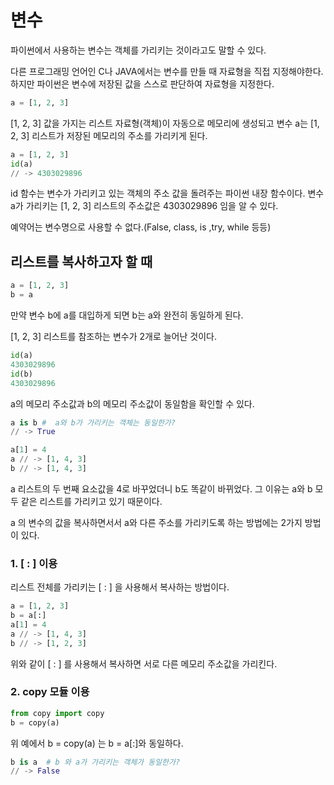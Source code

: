 # 변수

파이썬에서 사용하는 변수는 객체를 가리키는 것이라고도 말할 수 있다.

다른 프로그래밍 언어인 C나 JAVA에서는 변수를 만들 때 자료형을 직접 지정해야한다. 하지만 파이썬은 변수에 저장된 값을 스스로 판단하여 자료형을 지정한다.

```python
a = [1, 2, 3]
```

[1, 2, 3] 값을 가지는 리스트 자료형(객체)이 자동으로 메모리에 생성되고 변수 a는 [1, 2, 3] 리스트가 저장된 메모리의 주소를 가리키게 된다.

```python
a = [1, 2, 3]
id(a)
// -> 4303029896
```

id 함수는 변수가 가리키고 있는 객체의 주소 값을 돌려주는 파이썬 내장 함수이다. 변수 a가 가리키는 [1, 2, 3] 리스트의 주소값은 4303029896 임을 알 수 있다.

예약어는 변수명으로 사용할 수 없다.(False, class, is ,try, while 등등)

## 리스트를 복사하고자 할 때

```python
a = [1, 2, 3]
b = a
```

만약 변수 b에 a를 대입하게 되면 b는 a와 완전히 동일하게 된다. 

[1, 2, 3] 리스트를 참조하는 변수가 2개로 늘어난 것이다.

```python
id(a)
4303029896
id(b)
4303029896
```

a의 메모리 주소값과 b의 메모리 주소값이 동일함을 확인할 수 있다. 

```python
a is b #  a와 b가 가리키는 객체는 동일한가?
// -> True

a[1] = 4
a // -> [1, 4, 3]
b // -> [1, 4, 3]
```

a 리스트의 두 번째 요소값을 4로 바꾸었더니 b도 똑같이 바뀌었다. 그 이유는 a와 b 모두 같은 리스트를 가리키고 있기 때문이다. 

a 의  변수의 값을 복사하면서서 a와 다른 주소를 가리키도록 하는 방법에는 2가지 방법이 있다.

### 1. [ : ] 이용

  리스트 전체를 가리키는 [ : ] 을 사용해서 복사하는 방법이다.

```python
a = [1, 2, 3]
b = a[:]
a[1] = 4
a // -> [1, 4, 3]
b // -> [1, 2, 3]
```

위와 같이 [ : ] 를 사용해서 복사하면 서로 다른 메모리 주소값을 가리킨다.

### 2. copy 모듈 이용

```python
from copy import copy
b = copy(a)
```

위 예에서 b = copy(a) 는 b = a[:]와 동일하다.

```python
b is a  # b 와 a가 가리키는 객체가 동일한가?
// -> False
```